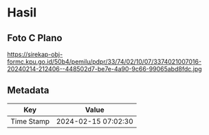 # Hasil

## Foto C Plano

https://sirekap-obj-formc.kpu.go.id/50b4/pemilu/pdpr/33/74/02/10/07/3374021007016-20240214-212406--448502d7-be7e-4a90-9c66-99065abd8fdc.jpg


## Metadata

| Key        | Value               |
| ---------- | ------------------- |
| Time Stamp | 2024-02-15 07:02:30 |



